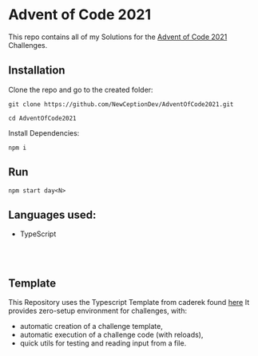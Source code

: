 # Advent of Code 2021 

This repo contains all of my Solutions for the [Advent of Code 2021](https://adventofcode.com/2021) Challenges.

## Installation

Clone the repo and go to the created folder:

```
git clone https://github.com/NewCeptionDev/AdventOfCode2021.git
```

```
cd AdventOfCode2021
```

Install Dependencies:

```
npm i
```


## Run

```
npm start day<N>
```


## Languages used:

- TypeScript

<br>
<br>

## Template

This Repository uses the Typescript Template from caderek found [here](https://github.com/caderek/aoc-starter-ts)
It provides zero-setup environment for challenges, with:

- automatic creation of a challenge template,
- automatic execution of a challenge code (with reloads),
- quick utils for testing and reading input from a file.
